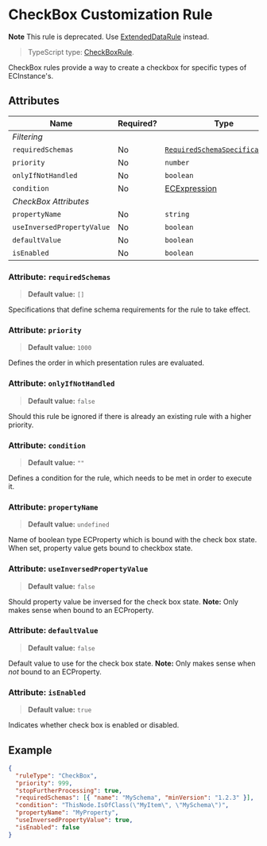 # CheckBox Customization Rule

**Note** This rule is deprecated. Use [ExtendedDataRule](./ExtendedDataRule.md) instead.

> TypeScript type: [CheckBoxRule]($presentation-common).

CheckBox rules provide a way to create a checkbox for specific types of ECInstance's.

## Attributes

| Name                       | Required? | Type                                                                 | Default     |
| -------------------------- | --------- | -------------------------------------------------------------------- | ----------- |
| *Filtering*                |
| `requiredSchemas`          | No        | [`RequiredSchemaSpecification[]`](../Advanced/SchemaRequirements.md) | `[]`        |
| `priority`                 | No        | `number`                                                             | `1000`      |
| `onlyIfNotHandled`         | No        | `boolean`                                                            | `false`     |
| `condition`                | No        | [ECExpression](./ECExpressions.md#rule-condition)                    | `""`        |
| *CheckBox Attributes*      |
| `propertyName`             | No        | `string`                                                             | `undefined` |
| `useInversedPropertyValue` | No        | `boolean`                                                            | `false`     |
| `defaultValue`             | No        | `boolean`                                                            | `false`     |
| `isEnabled`                | No        | `boolean`                                                            | `true`      |

### Attribute: `requiredSchemas`

> **Default value:** `[]`

Specifications that define schema requirements for the rule to take effect.

### Attribute: `priority`

> **Default value:** `1000`

Defines the order in which presentation rules are evaluated.

### Attribute: `onlyIfNotHandled`

> **Default value:** `false`

Should this rule be ignored if there is already an existing rule with a higher priority.

### Attribute: `condition`

> **Default value:** `""`

Defines a condition for the rule, which needs to be met in order to execute it.

### Attribute: `propertyName`

> **Default value:** `undefined`

Name of boolean type ECProperty which is bound with the check box state. When set, property value gets bound to checkbox state.

### Attribute: `useInversedPropertyValue`

> **Default value:** `false`

Should property value be inversed for the check box state. **Note:** Only makes sense when bound to an ECProperty.

### Attribute: `defaultValue`

> **Default value:** `false`

Default value to use for the check box state. **Note:** Only makes sense when *not* bound to an ECProperty.

### Attribute: `isEnabled`

> **Default value:** `true`

Indicates whether check box is enabled or disabled.

## Example

```JSON
{
  "ruleType": "CheckBox",
  "priority": 999,
  "stopFurtherProcessing": true,
  "requiredSchemas": [{ "name": "MySchema", "minVersion": "1.2.3" }],
  "condition": "ThisNode.IsOfClass(\"MyItem\", \"MySchema\")",
  "propertyName": "MyProperty",
  "useInversedPropertyValue": true,
  "isEnabled": false
}
```
